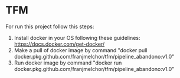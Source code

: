 # TFM
For run this project follow this steps: 

 1. Install docker in your OS following these guidelines: https://docs.docker.com/get-docker/
 2. Make a pull of docker image by command "docker pull docker.pkg.github.com/franjmelchor/tfm/pipeline_abandono:v1.0"
 3. Run docker image by command "docker run docker.pkg.github.com/franjmelchor/tfm/pipeline_abandono:v1.0"
